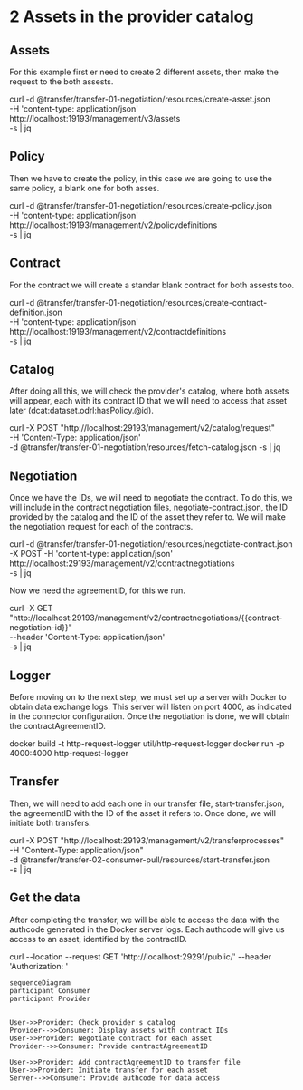 # 2 Assets in the provider catalog

## Assets
For this example first er need to create 2 different assets, then make the request to the both assests.

curl -d @transfer/transfer-01-negotiation/resources/create-asset.json \
  -H 'content-type: application/json' http://localhost:19193/management/v3/assets \
  -s | jq

## Policy
Then we have to create the policy, in this case we are going to use the same policy, a blank one for both asses.

curl -d @transfer/transfer-01-negotiation/resources/create-policy.json \
  -H 'content-type: application/json' http://localhost:19193/management/v2/policydefinitions \
  -s | jq

## Contract
For the contract we will create a standar blank contract for both assests too.

curl -d @transfer/transfer-01-negotiation/resources/create-contract-definition.json \
  -H 'content-type: application/json' http://localhost:19193/management/v2/contractdefinitions \
  -s | jq

## Catalog
After doing all this, we will check the provider's catalog, where both assets will appear, each with its contract ID that we will need to access that asset later (dcat:dataset.odrl:hasPolicy.@id). 

curl -X POST "http://localhost:29193/management/v2/catalog/request" \
    -H 'Content-Type: application/json' \
    -d @transfer/transfer-01-negotiation/resources/fetch-catalog.json -s | jq

## Negotiation
Once we have the IDs, we will need to negotiate the contract. To do this, we will include in the contract negotiation files, negotiate-contract.json, the ID provided by the catalog and the ID of the asset they refer to. We will make the negotiation request for each of the contracts. 

curl -d @transfer/transfer-01-negotiation/resources/negotiate-contract.json \
  -X POST -H 'content-type: application/json' http://localhost:29193/management/v2/contractnegotiations \
  -s | jq

Now we need the agreementID, for this we run.

curl -X GET "http://localhost:29193/management/v2/contractnegotiations/{{contract-negotiation-id}}" \
    --header 'Content-Type: application/json' \
    -s | jq

## Logger
Before moving on to the next step, we must set up a server with Docker to obtain data exchange logs. This server will listen on port 4000, as indicated in the connector configuration. Once the negotiation is done, we will obtain the contractAgreementID.

docker build -t http-request-logger util/http-request-logger
docker run -p 4000:4000 http-request-logger

## Transfer
Then, we will need to add each one in our transfer file, start-transfer.json, the agreementID with the ID of the asset it refers to. Once done, we will initiate both transfers. 
 
curl -X POST "http://localhost:29193/management/v2/transferprocesses" \
  -H "Content-Type: application/json" \
  -d @transfer/transfer-02-consumer-pull/resources/start-transfer.json \
  -s | jq

## Get the data
After completing the transfer, we will be able to access the data with the authcode generated in the Docker server logs. Each authcode will give us access to an asset, identified by the contractID.

curl --location --request GET 'http://localhost:29291/public/' --header 'Authorization: <auth code>'


```mermaid
sequenceDiagram
participant Consumer
participant Provider


User->>Provider: Check provider's catalog
Provider-->>Consumer: Display assets with contract IDs
User->>Provider: Negotiate contract for each asset
Provider-->>Consumer: Provide contractAgreementID

User->>Provider: Add contractAgreementID to transfer file
User->>Provider: Initiate transfer for each asset
Server-->>Consumer: Provide authcode for data access



